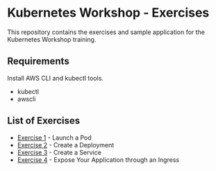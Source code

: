 # Kubernetes Workshop - Exercises

This repository contains the exercises and sample application for the
Kubernetes Workshop training.

## Requirements

Install AWS CLI and kubectl tools.

- kubectl
- awscli


## List of Exercises

* [Exercise 1] - Launch a Pod
* [Exercise 2] - Create a Deployment
* [Exercise 3] - Create a Service
* [Exercise 4] - Expose Your Application through an Ingress

[Exercise 1]: exercises/exercise1.md
[Exercise 2]: exercises/exercise2.md
[Exercise 3]: exercises/exercise3.md
[Exercise 4]: exercises/exercise4.md